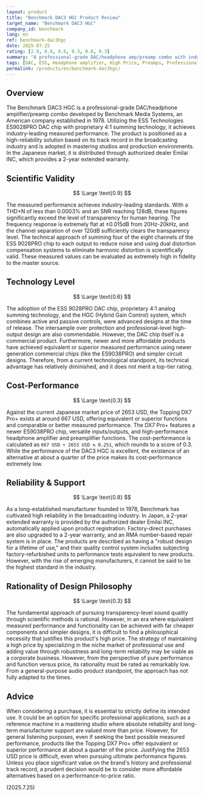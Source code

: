 ```yaml
---
layout: product
title: "Benchmark DAC3 HGC Product Review"
target_name: "Benchmark DAC3 HGC"
company_id: benchmark
lang: en
ref: benchmark-dac3hgc
date: 2025-07-25
rating: [2.9, 0.9, 0.6, 0.3, 0.8, 0.3]
summary: "A professional-grade DAC/headphone amp/preamp combo with industry-leading measured performance. However, its cost-performance and design rationality receive significantly low ratings due to the existence of alternatives with equivalent or superior functionality and performance at about a quarter of the price."
tags: [DAC, ESS, Headphone amplifier, High Price, Preamps, Professional]
permalink: /products/en/benchmark-dac3hgc/
---
```

## Overview

The Benchmark DAC3 HGC is a professional-grade DAC/headphone amplifier/preamp combo developed by Benchmark Media Systems, an American company established in 1978. Utilizing the ESS Technologies ES9028PRO DAC chip with proprietary 4:1 summing technology, it achieves industry-leading measured performance. The product is positioned as a high-reliability solution based on its track record in the broadcasting industry and is adopted in mastering studios and production environments. In the Japanese market, it is distributed through authorized dealer Emilai INC, which provides a 2-year extended warranty.

## Scientific Validity

$$ \Large \text{0.9} $$

The measured performance achieves industry-leading standards. With a THD+N of less than 0.0003% and an SNR reaching 128dB, these figures significantly exceed the level of transparency for human hearing. The frequency response is extremely flat at ±0.015dB from 20Hz-20kHz, and the channel separation of over 120dB sufficiently clears the transparency level. The technical approach of summing four of the eight channels of the ESS 9028PRO chip to each output to reduce noise and using dual distortion compensation systems to eliminate harmonic distortion is scientifically valid. These measured values can be evaluated as extremely high in fidelity to the master source.

## Technology Level

$$ \Large \text{0.6} $$

The adoption of the ESS 9028PRO DAC chip, proprietary 4:1 analog summing technology, and the HGC (Hybrid Gain Control) system, which combines active and passive controls, were advanced designs at the time of release. The intersample over protection and professional-level high-output design are also commendable. However, the DAC chip itself is a commercial product. Furthermore, newer and more affordable products have achieved equivalent or superior measured performance using newer generation commercial chips (like the ES9038PRO) and simpler circuit designs. Therefore, from a current technological standpoint, its technical advantage has relatively diminished, and it does not merit a top-tier rating.

## Cost-Performance

$$ \Large \text{0.3} $$

Against the current Japanese market price of 2653 USD, the Topping DX7 Pro+ exists at around 667 USD, offering equivalent or superior functions and comparable or better measured performance. The DX7 Pro+ features a newer ES9038PRO chip, versatile inputs/outputs, and high-performance headphone amplifier and preamplifier functions. The cost-performance is calculated as `667 USD ÷ 2653 USD ≒ 0.251`, which rounds to a score of 0.3. While the performance of the DAC3 HGC is excellent, the existence of an alternative at about a quarter of the price makes its cost-performance extremely low.

## Reliability & Support

$$ \Large \text{0.8} $$

As a long-established manufacturer founded in 1978, Benchmark has cultivated high reliability in the broadcasting industry. In Japan, a 2-year extended warranty is provided by the authorized dealer Emilai INC, automatically applied upon product registration. Factory-direct purchases are also upgraded to a 2-year warranty, and an RMA number-based repair system is in place. The products are described as having a "robust design for a lifetime of use," and their quality control system includes subjecting factory-refurbished units to performance tests equivalent to new products. However, with the rise of emerging manufacturers, it cannot be said to be the highest standard in the industry.

## Rationality of Design Philosophy

$$ \Large \text{0.3} $$

The fundamental approach of pursuing transparency-level sound quality through scientific methods is rational. However, in an era where equivalent measured performance and functionality can be achieved with far cheaper components and simpler designs, it is difficult to find a philosophical necessity that justifies this product's high price. The strategy of maintaining a high price by specializing in the niche market of professional use and adding value through robustness and long-term reliability may be viable as a corporate business. However, from the perspective of pure performance and function versus price, its rationality must be rated as remarkably low. From a general-purpose audio product standpoint, the approach has not fully adapted to the times.

## Advice

When considering a purchase, it is essential to strictly define its intended use. It could be an option for specific professional applications, such as a reference machine in a mastering studio where absolute reliability and long-term manufacturer support are valued more than price. However, for general listening purposes, even if seeking the best possible measured performance, products like the Topping DX7 Pro+ offer equivalent or superior performance at about a quarter of the price. Justifying the 2653 USD price is difficult, even when pursuing ultimate performance figures. Unless you place significant value on the brand's history and professional track record, a prudent decision would be to consider more affordable alternatives based on a performance-to-price ratio.

(2025.7.25)
